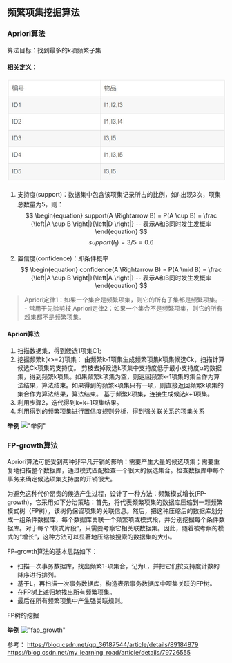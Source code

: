 ## 频繁项集挖掘算法

### Apriori算法
算法目标：找到最多的k项频繁子集

#### 相关定义：

!["数据"](https://raw.githubusercontent.com/Joey-Hu/markdown-noteook/master/machine_learning/images/apriori_algo/data.jpg)
1. 支持度(support)：数据集中包含该项集记录所占的比例，如$I_1$出现3次，项集总数量为5，则：
$$
\begin{equation}
support(A \Rightarrow B) = P(A \cup B) = \frac {\left|A \cup B \right|}{\left|D \right|} -- 表示A和B同时发生发概率
\end{equation}
$$
$$
\begin{equation}
support(I_1) = 3/5 = 0.6
\end{equation}
$$

2. 置信度(confidence)：即条件概率
$$
\begin{equation}
confidence(A \Rightarrow B) = P(A \mid B) = \frac {\left|A \cup B \right|}{\left|A \right|} -- 表示A和B同时发生发概率
\end{equation}
$$

> Apriori定律1：如果一个集合是频繁项集，则它的所有子集都是频繁项集。-- 常用于先验剪枝
Apriori定律2：如果一个集合不是频繁项集，则它的所有超集都不是频繁项集。

#### Apriori算法
1. 扫描数据集，得到候选1项集C1;
2. 挖掘频繁k(k>=2)项集：
		由频繁k-1项集生成频繁项集k项集候选Ck，扫描计算候选Ck项集的支持度。
		剪枝去掉候选k项集中支持度低于最小支持度α的数据集，得到频繁k项集。如果频繁k项集为空，则返回频繁k-1项集的集合作为算法结果，算法结束。如果得到的频繁k项集只有一项，则直接返回频繁k项集的集合作为算法结果，算法结束。
		基于频繁k项集，连接生成候选k+1项集。
3. 利用步骤2，迭代得到k=k+1项集结果。
4. 利用得到的频繁项集进行置信度规则分析，得到强关联关系的项集关系

**举例**
!["举例"]()

### FP-growth算法

Apriori算法可能受到两种非平凡开销的影响：需要产生大量的候选项集；需要重复地扫描整个数据库，通过模式匹配检查一个很大的候选集合。检查数据库中每个事务来确定候选项集支持度的开销很大。

为避免这种代价昂贵的候选产生过程，设计了一种方法：频繁模式增长(FP-growth)，它采用如下分治策略：首先，将代表频繁项集的数据库压缩到一颗频繁模式树（FP树），该树仍保留项集的关联信息。然后，把这种压缩后的数据库划分成一组条件数据库，每个数据库关联一个频繁项或模式段，并分别挖掘每个条件数据库。对于每个“模式片段”，只需要考察它相关联数据集。因此，随着被考察的模式的“增长”，这种方法可以显著地压缩被搜索的数据集的大小。

FP-growth算法的基本思路如下：
* 扫描一次事务数据库，找出频繁1-项集合，记为L，并把它们按支持度计数的降序进行排列。
* 基于L，再扫描一次事务数据库，构造表示事务数据库中项集关联的FP树。
* 在FP树上递归地找出所有频繁项集。
* 最后在所有频繁项集中产生强关联规则。

FP树的挖掘


**举例**
!["fap_growth"]()



参考：
https://blog.csdn.net/qq_36187544/article/details/89184879
https://blog.csdn.net/my_learning_road/article/details/79726555



